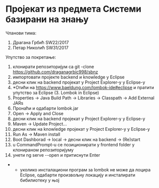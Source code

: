 # Пројекат из предмета Системи базирани на знању

Чланови тима:
1. Драгана Грбић SW22/2017
2. Петар Николић SW31/2017

Упутство за покретање:

1. клонирати репозиторијум са git -clone https://github.com/draganagrbic998/sbnz
2. импортовати пројекте backend и knowledge у Eclipse
3. десни клик на backend пројекат у Project Explorer-у у Eclipse-у
4. \*Отићи на https://www.baeldung.com/lombok-ide#eclipse и пратити упутство за Eclipse (3. Lombok in Eclipse)
5. Properties -> Java Build Path -> Libraries -> Classpath -> Add External JARs
6. Пронаћи и одабарти lombok.jar
7. Open -> Apply and Close
8. десни клик на backend пројекат у Project Explorer-у у Eclipse-у
9. Maven -> Update Project...
10. десни клик на knowledge пројекат у Project Explorer-у у Eclipse-у
11. Run As -> Maven install
12. Boot Dashborad -> local -> десни клик на backend -> (Re)start
13. u CommandPrompt-u се позиционирати у frontend folder у клонираном репозиторијуму
14. унети ng serve --open и притиснути Enter

* - уколико инсталациони програм за lombok не може да лоцира Eclipse, одабарти произвољну локацију и инсталирати бибилиотеку у њој
